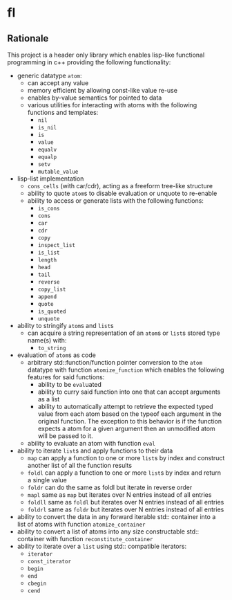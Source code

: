 # fl
## Rationale 
This project is a header only library which enables lisp-like functional programming in c++ providing the following functionality:

- generic datatype `atom`:
    - can accept any value
    - memory efficient by allowing const-like value re-use
    - enables by-value semantics for pointed to data 
    - various utilities for interacting with atoms with the following functions and templates:
        - `nil`
        - `is_nil`
        - `is`
        - `value`
        - `equalv`
        - `equalp`
        - `setv`
        - `mutable_value`
- lisp-list implementation 
    - `cons_cells` (with car/cdr), acting as a freeform tree-like structure 
    - ability to quote `atom`s to disable evaluation or unquote to re-enable 
    - ability to access or generate lists with the following functions:
        - `is_cons`
        - `cons`
        - `car`
        - `cdr`
        - `copy`
        - `inspect_list`
        - `is_list`
        - `length`
        - `head`
        - `tail`
        - `reverse`
        - `copy_list`
        - `append`
        - `quote`
        - `is_quoted`
        - `unquote`
- ability to stringify `atom`s and `list`s
    - can acquire a string representation of an `atom`s or `list`s stored type name(s) with:
        - `to_string`
- evaluation of `atom`s as code
    - arbitrary std::function/function pointer conversion to the `atom` datatype with function `atomize_function` which enables the following features for said functions:
        - ability to be `eval`uated
        - ability to curry said function into one that can accept arguments as a list
        - ability to automatically attempt to retrieve the expected typed value from each atom based on the typeof each argument in the original function. The exception to this behavior is if the function expects a atom for a given argument then an unmodified atom will be passed to it.
    - ability to evaluate an atom with function `eval`
- ability to iterate `list`s and apply functions to their data 
    - `map` can apply a function to one or more `list`s by index and construct another list of all the function results 
    - `foldl` can apply a function to one or more `list`s by index and return a single value
    - `foldr` can do the same as foldl but iterate in reverse order
    - `mapl` same as `map` but iterates over N entries instead of all entries
    - `foldll` same as `foldl` but iterates over N entries instead of all entries
    - `foldrl` same as `foldr` but iterates over N entries instead of all entries
- ability to convert the data in any forward iterable std:: container into a list of atoms with function `atomize_container`
- ability to convert a list of atoms into any size constructable std:: container with function `reconstitute_container`
- ability to iterate over a `list` using std:: compatible iterators:
    - `iterator`
    - `const_iterator`
    - `begin`
    - `end`
    - `cbegin`
    - `cend`
